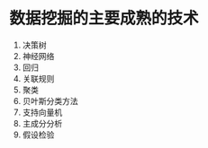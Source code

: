 数据挖掘的主要成熟的技术
=====================================
1. 决策树
2. 神经网络
3. 回归
4. 关联规则
5. 聚类
6. 贝叶斯分类方法
7. 支持向量机
8. 主成分分析
9. 假设检验

